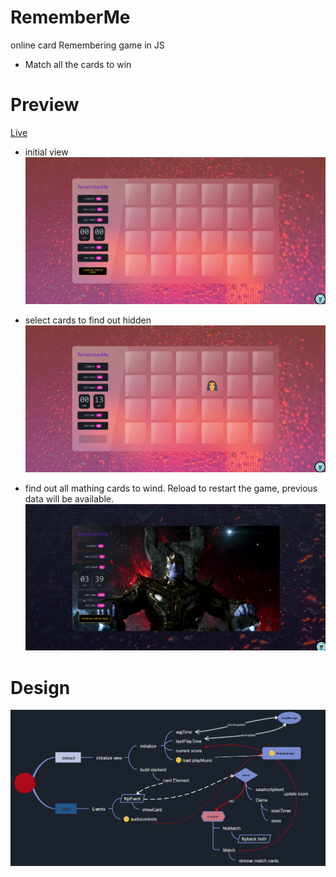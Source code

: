 # RememberMe
 online card Remembering game in JS
- Match all the cards to win
# Preview
[Live](https://rememberme-v0.netlify.app/)
- initial view
![initial](./Assets/Preview.png)

- select cards to find out hidden
![selection](./Assets/Preview2.png)

- find out all mathing cards to wind. Reload to restart the game, previous data will be available.
![final](./Assets/Preview3.png)


# Design
![design](./Assets/RememCard.png)